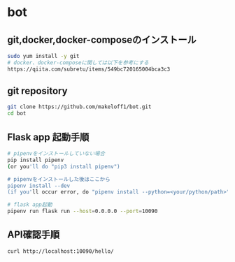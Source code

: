# bot

## git,docker,docker-composeのインストール
```bash
sudo yum install -y git
# docker、docker-composeに関しては以下を参考にする
https://qiita.com/subretu/items/549bc720165004bca3c3
```

## git repository
```bash
git clone https://github.com/makeloff1/bot.git
cd bot
```

## Flask app 起動手順
```bash
# pipenvをインストールしていない場合
pip install pipenv
(or you'll do "pip3 install pipenv")

# pipenvをインストールした後はここから
pipenv install --dev
(if you'll occur error, do "pipenv install --python=<your/python/path>")

# flask app起動
pipenv run flask run --host=0.0.0.0 --port=10090
```

## API確認手順
```bash
curl http://localhost:10090/hello/
```
